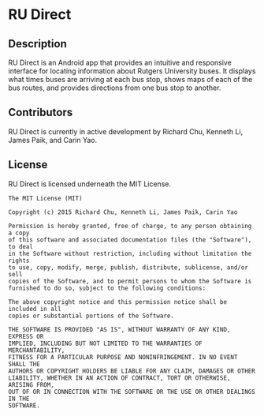 # RU Direct

## Description
RU Direct is an Android app that provides an intuitive and responsive interface for locating information about Rutgers University buses. It displays what times buses are arriving at each bus stop, shows maps of each of the bus routes, and provides directions from one bus stop to another.

## Contributors
RU Direct is currently in active development by Richard Chu, Kenneth Li, James Paik, and Carin Yao.

## License
RU Direct is licensed underneath the MIT License.

    The MIT License (MIT)

    Copyright (c) 2015 Richard Chu, Kenneth Li, James Paik, Carin Yao

    Permission is hereby granted, free of charge, to any person obtaining a copy
    of this software and associated documentation files (the "Software"), to deal
    in the Software without restriction, including without limitation the rights
    to use, copy, modify, merge, publish, distribute, sublicense, and/or sell
    copies of the Software, and to permit persons to whom the Software is
    furnished to do so, subject to the following conditions:

    The above copyright notice and this permission notice shall be included in all
    copies or substantial portions of the Software.

    THE SOFTWARE IS PROVIDED "AS IS", WITHOUT WARRANTY OF ANY KIND, EXPRESS OR
    IMPLIED, INCLUDING BUT NOT LIMITED TO THE WARRANTIES OF MERCHANTABILITY,
    FITNESS FOR A PARTICULAR PURPOSE AND NONINFRINGEMENT. IN NO EVENT SHALL THE
    AUTHORS OR COPYRIGHT HOLDERS BE LIABLE FOR ANY CLAIM, DAMAGES OR OTHER
    LIABILITY, WHETHER IN AN ACTION OF CONTRACT, TORT OR OTHERWISE, ARISING FROM,
    OUT OF OR IN CONNECTION WITH THE SOFTWARE OR THE USE OR OTHER DEALINGS IN THE
    SOFTWARE.